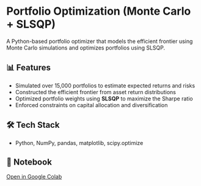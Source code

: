 # Portfolio Optimization (Monte Carlo + SLSQP)

A Python-based portfolio optimizer that models the efficient frontier using Monte Carlo simulations and optimizes portfolios using SLSQP.

## 📊 Features
- Simulated over 15,000 portfolios to estimate expected returns and risks
- Constructed the efficient frontier from asset return distributions
- Optimized portfolio weights using **SLSQP** to maximize the Sharpe ratio
- Enforced constraints on capital allocation and diversification

## 🛠️ Tech Stack
- Python, NumPy, pandas, matplotlib, scipy.optimize

## 📎 Notebook
[Open in Google Colab](https://colab.research.google.com/)
